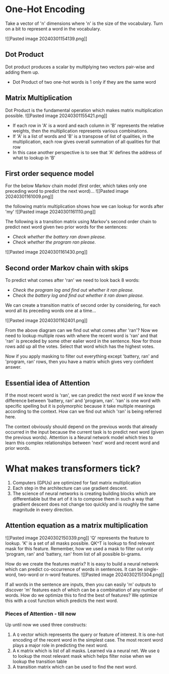 # One-Hot Encoding
Take a vector of 'n' dimensions where 'n' is the size of the vocabulary. Turn on a bit to represent a word in the vocabulary. 

![[Pasted image 20240301154139.png]]

## Dot Product
Dot product produces a scalar by multiplying two vectors pair-wise and adding them up. 

* Dot Product of two one-hot words is 1 only if they are the same word

## Matrix Multiplication

Dot Product is the fundamental operation which makes matrix multiplication possible. 
![[Pasted image 20240301155421.png]]

* If each row in 'A' is a word and each column in 'B' represents the relative weights, then the multiplication represents various combinations. 
* If 'A' is a list of words and 'B' is a transpose of list of qualities, in the multiplication, each row gives overall summation of all qualities for that row
* In this case another perspective is to see that 'A' defines the address of what to lookup in 'B'

## First order sequence model

For the below Markov chain model (first order, which takes only one preceding word to predict the next word)...
![[Pasted image 20240301161009.png]]

the following matrix multiplication shows how we can lookup for words after 'my'
![[Pasted image 20240301161110.png]]

The following is a transition matrix using Markov's second order chain to predict next word given two prior words for the sentences:

- _Check whether the battery ran down please._
- _Check whether the program ran please._

![[Pasted image 20240301161430.png]]

## Second order Markov chain with skips

To predict what comes after 'ran' we need to look back 8 words:
- _Check the program log and find out whether it ran please._
- _Check the battery log and find out whether it ran down please._

We can create a transition matrix of second order by considering, for each word all its preceding words one at a time...

![[Pasted image 20240301162401.png]]

From the above diagram can we find out what comes after 'ran'? Now we need to lookup multiple rows with where the recent word is 'ran' and that 'ran' is preceded by some other ealier word in the sentence. Now for those rows add up all the votes. Select that word which has the highest votes. 

Now if you apply masking to filter out everything except 'battery, ran' and 'program, ran' rows, then you have a matrix which gives very confident answer. 

## Essential idea of Attention
If the most recent word is 'ran', we can predict the next word if we know the difference between 'battery, ran' and 'program, ran'. 'ran' is one word with specific spelling but it is polymorphic because it take multiple meanings according to the context. How can we find out which 'ran' is being referred here. 

The context obviously should depend on the previous words that already occurred in the input because the current task is to predict next word (given the previous words). Attention is a Neural network model which tries to learn this complex relationships between 'next' word and recent word and prior words. 

# What makes transformers tick?

1. Computers (GPUs) are optimized for fast matrix multiplication
2. Each step in the architecture can use gradient descent. 
3. The science of neural networks is creating building blocks which are differentiable but the art of it is to compose them in such a way that gradient descent does not change too quickly and is roughly the same magnitude in every direction. 

## Attention equation as a matrix multiplication
![[Pasted image 20240302150339.png]]
'Q' represents the feature to lookup. 'K' is a set of all masks possible. QK^T is lookup to find relevant mask for this feature. Remember, how we used a mask to filter out only 'program, ran' and 'battery, ran' from list of all possible bi-grams. 

How do we create the features matrix? It is easy to build a neural network which can predict co-occurrence of words in sentences. It can be single-word, two-word or n-word features. 
![[Pasted image 20240302151304.png]]

If all words in the sentence are inputs, then you can easily 'm' outputs to discover 'm' features each of which can be a combination of any number of words. How do we optimize this to find the best of features? We optimize this with a cost function which predicts the next word. 

### Pieces of Attention - till now
Up until now we used three constructs:
1. A `Q` vector which represents the query or feature of interest. It is one-hot encoding of the recent word in the simplest case. The most recent word plays a major role in predicting the next word. 
2. A `K` matrix which is list of all masks. Learned via a neural net. We use `Q` to lookup the most relevant mask which helps filter noise when we lookup the transition table
3. A transition matrix which can be used to find the next word. 
